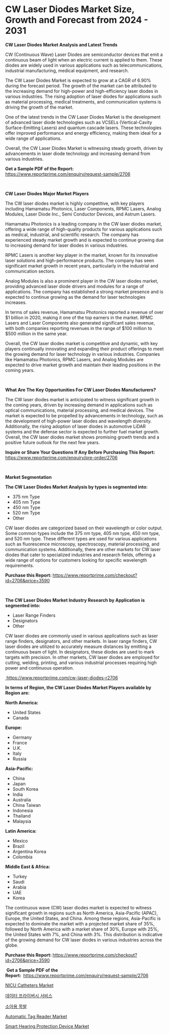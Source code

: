 <p><h1>CW Laser Diodes Market Size, Growth and Forecast from 2024 - 2031</h1></p><p><strong>CW Laser Diodes Market Analysis and Latest Trends</strong></p>
<p><p>CW (Continuous Wave) Laser Diodes are semiconductor devices that emit a continuous beam of light when an electric current is applied to them. These diodes are widely used in various applications such as telecommunications, industrial manufacturing, medical equipment, and research.</p><p>The CW Laser Diodes Market is expected to grow at a CAGR of 6.90% during the forecast period. The growth of the market can be attributed to the increasing demand for high-power and high-efficiency laser diodes in various industries. The rising adoption of laser diodes for applications such as material processing, medical treatments, and communication systems is driving the growth of the market.</p><p>One of the latest trends in the CW Laser Diodes Market is the development of advanced laser diode technologies such as VCSELs (Vertical-Cavity Surface-Emitting Lasers) and quantum cascade lasers. These technologies offer improved performance and energy efficiency, making them ideal for a wide range of applications.</p><p>Overall, the CW Laser Diodes Market is witnessing steady growth, driven by advancements in laser diode technology and increasing demand from various industries.</p></p>
<p><strong>Get a Sample PDF of the Report:&nbsp;</strong> <a href="https://www.reportprime.com/enquiry/request-sample/2706">https://www.reportprime.com/enquiry/request-sample/2706</a></p>
<p>&nbsp;</p>
<p><strong>CW Laser Diodes Major Market Players</strong></p>
<p><p>The CW laser diodes market is highly competitive, with key players including Hamamatsu Photonics, Laser Components, RPMC Lasers, Analog Modules, Laser Diode Inc., Semi Conductor Devices, and Astrum Lasers. </p><p>Hamamatsu Photonics is a leading company in the CW laser diodes market, offering a wide range of high-quality products for various applications such as medical, industrial, and scientific research. The company has experienced steady market growth and is expected to continue growing due to increasing demand for laser diodes in various industries.</p><p>RPMC Lasers is another key player in the market, known for its innovative laser solutions and high-performance products. The company has seen significant market growth in recent years, particularly in the industrial and communication sectors.</p><p>Analog Modules is also a prominent player in the CW laser diodes market, providing advanced laser diode drivers and modules for a range of applications. The company has established a strong market presence and is expected to continue growing as the demand for laser technologies increases.</p><p>In terms of sales revenue, Hamamatsu Photonics reported a revenue of over $1 billion in 2020, making it one of the top earners in the market. RPMC Lasers and Laser Components also generated significant sales revenue, with both companies reporting revenues in the range of $100 million to $500 million in the same year.</p><p>Overall, the CW laser diodes market is competitive and dynamic, with key players continually innovating and expanding their product offerings to meet the growing demand for laser technology in various industries. Companies like Hamamatsu Photonics, RPMC Lasers, and Analog Modules are expected to drive market growth and maintain their leading positions in the coming years.</p></p>
<p>&nbsp;</p>
<p><strong>What Are The Key Opportunities For CW Laser Diodes Manufacturers?</strong></p>
<p><p>The CW laser diodes market is anticipated to witness significant growth in the coming years, driven by increasing demand in applications such as optical communications, material processing, and medical devices. The market is expected to be propelled by advancements in technology, such as the development of high-power laser diodes and wavelength diversity. Additionally, the rising adoption of laser diodes in automotive LiDAR systems and the defense sector is expected to further fuel market growth. Overall, the CW laser diodes market shows promising growth trends and a positive future outlook for the next few years.</p></p>
<p><strong>Inquire or Share Your Questions If Any Before Purchasing This Report:</strong> <a href="https://www.reportprime.com/enquiry/pre-order/2706">https://www.reportprime.com/enquiry/pre-order/2706</a></p>
<p>&nbsp;</p>
<p><strong>Market Segmentation</strong></p>
<p><strong>The CW Laser Diodes Market Analysis by types is segmented into:</strong></p>
<p><ul><li>375 nm Type</li><li>405 nm Type</li><li>450 nm Type</li><li>520 nm Type</li><li>Other</li></ul></p>
<p><p>CW laser diodes are categorized based on their wavelength or color output. Some common types include the 375 nm type, 405 nm type, 450 nm type, and 520 nm type. These different types are used for various applications such as fluorescence microscopy, spectroscopy, material processing, and communication systems. Additionally, there are other markets for CW laser diodes that cater to specialized industries and research fields, offering a wide range of options for customers looking for specific wavelength requirements.</p></p>
<p><strong>Purchase this Report:&nbsp;</strong><a href="https://www.reportprime.com/checkout?id=2706&price=3590">https://www.reportprime.com/checkout?id=2706&price=3590</a></p>
<p>&nbsp;</p>
<p><strong>The CW Laser Diodes Market Industry Research by Application is segmented into:</strong></p>
<p><ul><li>Laser Range Finders</li><li>Designators</li><li>Other</li></ul></p>
<p><p>CW laser diodes are commonly used in various applications such as laser range finders, designators, and other markets. In laser range finders, CW laser diodes are utilized to accurately measure distances by emitting a continuous beam of light. In designators, these diodes are used to mark targets with precision. In other markets, CW laser diodes are employed for cutting, welding, printing, and various industrial processes requiring high power and continuous operation.</p></p>
<p><a href="https://www.reportprime.com/cw-laser-diodes-r2706">&nbsp;https://www.reportprime.com/cw-laser-diodes-r2706</a></p>
<p><strong>In terms of Region, the CW Laser Diodes Market Players available by Region are:</strong></p>
<p>
    <p> <strong> North America: </strong>
        <ul>
            <li>United States</li>
            <li>Canada</li>
        </ul>
        </p> 
    <p> <strong> Europe: </strong>
        <ul>
            <li>Germany</li>
            <li>France</li>
            <li>U.K.</li>
            <li>Italy</li>
            <li>Russia</li>
        </ul>
        </p> 
    <p> <strong> Asia-Pacific: </strong>
        <ul>
            <li>China</li>
            <li>Japan</li>
            <li>South Korea</li>
            <li>India</li>
            <li>Australia</li>
            <li>China Taiwan</li>
            <li>Indonesia</li>
            <li>Thailand</li>
            <li>Malaysia</li>
        </ul>
        </p> 
    <p> <strong> Latin America: </strong>
        <ul>
            <li>Mexico</li>
            <li>Brazil</li>
            <li>Argentina Korea</li>
            <li>Colombia</li>
        </ul>
        </p> 
    <p> <strong> Middle East & Africa: </strong>
        <ul>
            <li>Turkey</li>
            <li>Saudi</li>
            <li>Arabia</li>
            <li>UAE</li>
            <li>Korea</li>
        </ul>
    </p>
    </p>
<p><p>The continuous wave (CW) laser diodes market is expected to witness significant growth in regions such as North America, Asia-Pacific (APAC), Europe, the United States, and China. Among these regions, Asia-Pacific is expected to dominate the market with a projected market share of 35%, followed by North America with a market share of 30%, Europe with 25%, the United States with 7%, and China with 3%. This distribution is indicative of the growing demand for CW laser diodes in various industries across the globe.</p></p>
<p><strong>Purchase this Report: </strong><a href="https://www.reportprime.com/checkout?id=2706&price=3590">https://www.reportprime.com/checkout?id=2706&price=3590</a></p>
<p>&nbsp;<strong>Get a Sample PDF of the Report:&nbsp;&nbsp;</strong><a href="https://www.reportprime.com/enquiry/request-sample/2706">https://www.reportprime.com/enquiry/request-sample/2706</a></p>
<p><strong></strong></p>
<p><p><a href="https://issuu.com/reportprime-2/docs/nicu-catheters-market-size-2030.pptx">NICU Catheters Market</a></p><p><a href="https://medium.com/@jaceykeebler/%EA%B8%80%EB%A1%9C%EB%B2%8C-%EB%8D%B0%EC%9D%B4%ED%84%B0-%ED%94%84%EB%9D%BC%EC%9D%B4%EB%B2%84%EC%8B%9C-%EC%84%9C%EB%B9%84%EC%8A%A4-%EC%8B%9C%EC%9E%A5%EC%9D%98-%EB%AF%B8%EB%9E%98-%EB%8F%99%ED%96%A5-147-%ED%8E%98%EC%9D%B4%EC%A7%80%EC%97%90%EC%84%9C-2024%EB%85%84%EB%B6%80%ED%84%B0-2031%EB%85%84%EA%B9%8C%EC%A7%80%EC%9D%98-%EC%8B%9C%EC%9E%A5-%EC%9D%B8%EC%82%AC%EC%9D%B4%ED%8A%B8-%EB%B0%8F-%EB%B6%84%EC%84%9D-02c375587902">데이터 프라이버시 서비스</a></p><p><a href="https://medium.com/@wiltonbrakus2022/%EA%B8%80%EB%A1%9C%EB%B2%8C-%EC%86%8C%EC%95%84%EC%B2%AD%EC%86%8C%EB%85%84%EC%9A%A9-%EB%AA%A9%EB%B0%9C-%EC%82%B0%EC%97%85-%EC%9C%A0%ED%98%95-%EC%9D%91%EC%9A%A9-%EC%8B%9C%EC%9E%A5-%EC%B0%B8%EA%B0%80%EC%9E%90-%EC%A7%80%EC%97%AD-%EC%84%B1%EC%9E%A5-%EB%B6%84%EC%84%9D-%EB%B0%8F-%EB%AF%B8%EB%9E%98-%EC%8B%9C%EB%82%98%EB%A6%AC%EC%98%A4-2024-2031-5034f5780284">소아용 목발</a></p><p><a href="https://github.com/khayangel/Market-Research-Report-List-4/blob/main/automatic-tag-reader-market.md">Automatic Tag Reader Market</a></p><p><a href="https://medium.com/@zoeyjohns2003/smart-hearing-protection-device-market-size-is-growing-at-cagr-of-10-6-e0d1e6569495">Smart Hearing Protection Device Market</a></p></p>